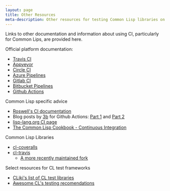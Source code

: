 ```yaml
---
layout: page
title: Other Resources
meta-description: Other resources for testing Common Lisp libraries on Cloud CI platforms
---
```


Links to other documentation and information about using CI, particularly for Common Lips, are provided here.

Official platform documentation:
* [Travis CI](https://docs.travis-ci.com/)
* [Appveyor](https://www.appveyor.com/docs/)
* [Circle CI](https://circleci.com/docs/)
* [Azure Pipelines](https://docs.microsoft.com/en-us/azure/devops/pipelines/?view=azure-devops)
* [Gitlab CI](https://docs.gitlab.com/ee/ci/)
* [Bitbucket Pipelines](https://support.atlassian.com/bitbucket-cloud/docs/build-test-and-deploy-with-pipelines/)
* [Github Actions](https://docs.github.com/en/actions)

Common Lisp specific advice
* [Roswell's CI documentation](https://github.com/roswell/roswell/wiki/Roswell-as-a-Testing-Environment)
* Blog posts by [3b](https://github.com/3b/) for Github Actions: [Part 1](http://3bb.cc/blog/2020/09/11/github-ci/) and [Part 2](http://3bb.cc/blog/2020/09/13/github-ci2/)
* [lisp-lang.org CI page](https://lisp-lang.org/learn/continuous-integration)
* [The Common Lisp Cookbook - Continuous Integration](https://lispcookbook.github.io/cl-cookbook/testing.html#continuous-integration)

Common Lisp Libraries
* [cl-coveralls](https://github.com/fukamachi/cl-coveralls/)
* [cl-travis](https://github.com/luismbo/cl-travis)
  * [A more recently maintained fork](https://github.com/lispci/cl-travis)

Select resources for CL test frameworks
* [CLiki's list of CL test libraries](https://www.cliki.net/Test%20Framework)
* [Awesome CL's testing recomendations](https://github.com/CodyReichert/awesome-cl#unit-testing)
